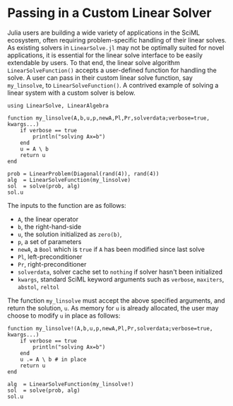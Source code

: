 # Passing in a Custom Linear Solver
Julia users are building a wide variety of applications in the SciML ecosystem,
often requiring problem-specific handling of their linear solves. As existing solvers in `LinearSolve.jl` may not
be optimally suited for novel applications, it is essential for the linear solve
interface to be easily extendable by users. To that end, the linear solve algorithm
`LinearSolveFunction()` accepts a user-defined function for handling the solve. A
user can pass in their custom linear solve function, say `my_linsolve`, to
`LinearSolveFunction()`. A contrived example of solving a linear system with a custom solver is below.

```@example advanced1
using LinearSolve, LinearAlgebra

function my_linsolve(A,b,u,p,newA,Pl,Pr,solverdata;verbose=true, kwargs...)
    if verbose == true
        println("solving Ax=b")
    end
    u = A \ b
    return u
end

prob = LinearProblem(Diagonal(rand(4)), rand(4))
alg  = LinearSolveFunction(my_linsolve)
sol  = solve(prob, alg)
sol.u
```
The inputs to the function are as follows:
- `A`, the linear operator
- `b`, the right-hand-side
- `u`, the solution initialized as `zero(b)`,
- `p`, a set of parameters
- `newA`, a `Bool` which is `true` if `A` has been modified since last solve
- `Pl`, left-preconditioner
- `Pr`, right-preconditioner
- `solverdata`, solver cache set to `nothing` if solver hasn't been initialized
- `kwargs`, standard SciML keyword arguments such as `verbose`, `maxiters`, `abstol`, `reltol`

The function `my_linsolve` must accept the above specified arguments, and return
the solution, `u`. As memory for `u` is already allocated, the user may choose
to modify `u` in place as follows:
```@example advanced1
function my_linsolve!(A,b,u,p,newA,Pl,Pr,solverdata;verbose=true, kwargs...)
    if verbose == true
        println("solving Ax=b")
    end
    u .= A \ b # in place
    return u
end

alg  = LinearSolveFunction(my_linsolve!)
sol  = solve(prob, alg)
sol.u
```
